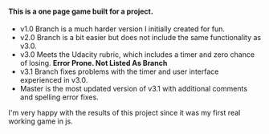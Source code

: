 #### This is a one page game built for a project.
* v1.0 Branch is a much harder version I initially created for fun.
* v2.0 Branch is a bit easier but does not include the same functionality as v3.0.
* v3.0 Meets the Udacity rubric, which includes a timer and zero chance of losing. **Error Prone. Not Listed As Branch**
* v3.1 Branch fixes problems with the timer and user interface experienced in v3.0.
* Master is the most updated version of v3.1 with additional comments and spelling error fixes.

I'm very happy with the results of this project since it was my first real working game in js.
